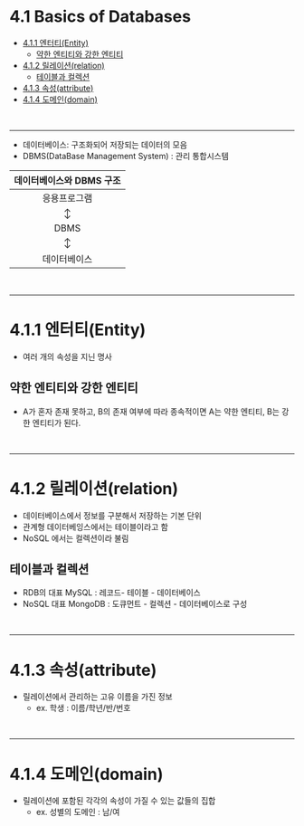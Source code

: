 # 4.1 Basics of Databases

- [4.1.1 엔터티(Entity)](#411-엔터티entity)
  - [약한 엔티티와 강한 엔티티](#약한-엔티티와-강한-엔티티)
- [4.1.2 릴레이션(relation)](#412-릴레이션relation)
  - [테이블과 컬렉션](#테이블과-컬렉션)
- [4.1.3 속성(attribute)](#413-속성attribute)
- [4.1.4 도메인(domain)](#414-도메인domain)


<br/>

---

- 데이터베이스: 구조화되어 저장되는 데이터의 모음
- DBMS(DataBase Management System) : 관리 통합시스템



|데이터베이스와 DBMS 구조|
|:-:|
|응용프로그램|
|↕|
|DBMS|
|↕|
|데이터베이스|


<br/>

---


# 4.1.1 엔터티(Entity)
- 여러 개의 속성을 지닌 명사
## 약한 엔티티와 강한 엔티티
- A가 혼자 존재 못하고, B의 존재 여부에 따라 종속적이면 A는 약한 엔티티, B는 강한 엔티티가 된다.

<br/>

---

# 4.1.2 릴레이션(relation)
- 데이터베이스에서 정보를 구분해서 저장하는 기본 단위
- 관계형 데이터베잉스에서는 테이블이라고 함
- NoSQL 에서는 컬렉션이라 불림

## 테이블과 컬렉션
- RDB의 대표 MySQL : 레코드- 테이블 - 데이터베이스
- NoSQL 대표 MongoDB : 도큐먼트 - 컬렉션 - 데이터베이스로 구성


<br/>

---

# 4.1.3 속성(attribute)
- 릴레이션에서 관리하는 고유 이름을 가진 정보
  - ex. 학생 : 이름/학년/반/번호

<br/>

---

# 4.1.4 도메인(domain)
- 릴레이션에 포함된 각각의 속성이 가질 수 있는 값들의 집합
  - ex. 성별의 도메인 : 남/여

